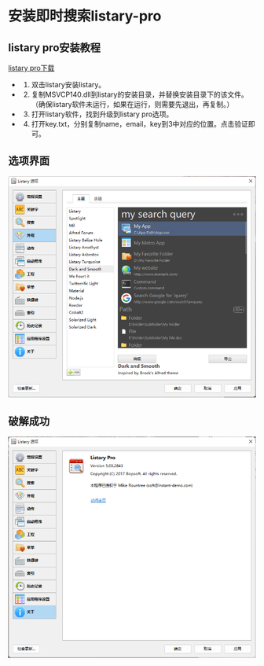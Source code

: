 # 安装即时搜索listary-pro

## listary pro安装教程

[listary pro下载](https://github.com/1655525068/listary-pro/archive/refs/tags/v1.0.0.zip)

- 1. 双击listary安装listary。
- 2. 复制MSVCP140.dll到listary的安装目录，并替换安装目录下的该文件。（确保listary软件未运行，如果在运行，则需要先退出，再复制。）
- 3. 打开listary软件，找到升级到listary pro选项。
- 4. 打开key.txt，分别复制name，email，key到3中对应的位置。点击验证即可。

## 选项界面

![alt listary](./png/01_listary.png)

## 破解成功

![alt about](./png/02_about.png)
